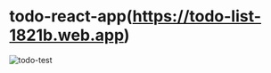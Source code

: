 ﻿# todo-react-app(https://todo-list-1821b.web.app)
![todo-test](https://user-images.githubusercontent.com/112456014/213162538-ff15ee79-deb4-44e6-9764-4a99b86f5a6b.gif)
